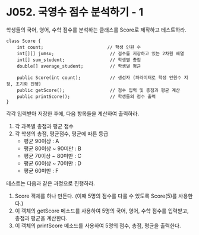 # J052. 국영수 점수 분석하기 - 1
학생들의 국어, 영어, 수학 점수를 분석하는 클래스를 Score로 제작하고 테스트하라.

```
class Score {
    int count;                        // 학생 인원 수
    int[][] jumsu;                     // 점수를 저장하고 있는 2차원 배열
    int[] sum_student;                 // 학생별 총점
    double[] average_student;          // 학생별 평균

    public Score(int count);           // 생성자 (파라미터로 학생 인원수 지정, 초기화 진행)
    public getScore();                 // 점수 입력 및 총점과 평균 계산
    public printScore();               // 학생들의 점수 출력
}
```

각각 입력받아 저장한 후에, 다음 항목들을 계산하여 출력하라.

1) 각 과목별 총점과 평균 점수
2) 각 학생의 총점, 평균점수, 평균에 따른 등급
    - 평균 90이상 : A
    - 평균 80이상 ~ 90미만 : B
    - 평균 70이상 ~ 80미만 : C
    - 평균 60이상 ~ 70미만 : D
    - 평균 60미만 : F

테스트는 다음과 같은 과정으로 진행하라.
1) Score 객체를 하나 만든다. (이때 5명의 점수를 다룰 수 있도록 Score(5)를 사용한다.)
2) 이 객체의 getScore 메소드를 사용하여 5명의 국어, 영어, 수학 점수를 입력받고, 총점과 평균을 계산한다.
3) 이 객체의 printScore 메소드를 사용하여 5명의 점수, 총점, 평균을 출력한다.
